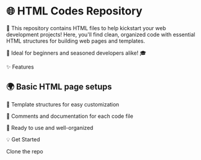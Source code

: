 # 🌐 HTML Codes Repository
📂 This repository contains HTML files to help kickstart your web development projects! Here, you'll find clean, organized code with essential HTML structures for building web pages and templates. 

🧩 Ideal for beginners and seasoned developers alike! 🎓

✨ Features

## 🌍 Basic HTML page setups

🧱 Template structures for easy customization

📖 Comments and documentation for each code file

🚀 Ready to use and well-organized

💡 Get Started

Clone the repo
